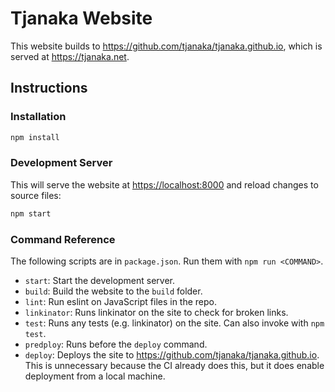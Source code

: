 # Tjanaka Website

This website builds to <https://github.com/tjanaka/tjanaka.github.io>, which is
served at <https://tjanaka.net>.

## Instructions

### Installation

```bash
npm install
```

### Development Server

This will serve the website at <https://localhost:8000> and reload changes to
source files:

```bash
npm start
```

### Command Reference

The following scripts are in `package.json`. Run them with `npm run <COMMAND>`.

- `start`: Start the development server.
- `build`: Build the website to the `build` folder.
- `lint`: Run eslint on JavaScript files in the repo.
- `linkinator`: Runs linkinator on the site to check for broken links.
- `test`: Runs any tests (e.g. linkinator) on the site. Can also invoke with
  `npm test`.
- `predploy`: Runs before the `deploy` command.
- `deploy`: Deploys the site to <https://github.com/tjanaka/tjanaka.github.io>.
  This is unnecessary because the CI already does this, but it does enable
  deployment from a local machine.

